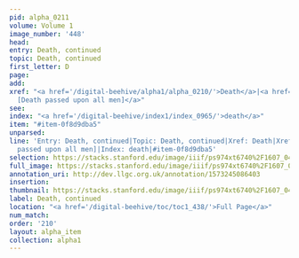 ```yaml
---
pid: alpha_0211
volume: Volume 1
image_number: '448'
head: 
entry: Death, continued
topic: Death, continued
first_letter: D
page: 
add: 
xref: "<a href='/digital-beehive/alpha1/alpha_0210/'>Death</a>|<a href='/digital-beehive/toc/toc2_121/'>507
  [Death passed upon all men]</a>"
see: 
index: "<a href='/digital-beehive/index1/index_0965/'>death</a>"
item: "#item-0f8d9dba5"
unparsed: 
line: 'Entry: Death, continued|Topic: Death, continued|Xref: Death|Xref: 507 [Death
  passed upon all men]|Index: death|#item-0f8d9dba5'
selection: https://stacks.stanford.edu/image/iiif/ps974xt6740%2F1607_0447/721,201,3104,726/full/0/default.jpg
full_image: https://stacks.stanford.edu/image/iiif/ps974xt6740%2F1607_0447/full/full/0/default.jpg
annotation_uri: http://dev.llgc.org.uk/annotation/1573245086403
insertion: 
thumbnail: https://stacks.stanford.edu/image/iiif/ps974xt6740%2F1607_0447/721,201,600,180/250,/0/default.jpg
label: Death, continued
location: "<a href='/digital-beehive/toc/toc1_438/'>Full Page</a>"
num_match: 
order: '210'
layout: alpha_item
collection: alpha1
---
```

